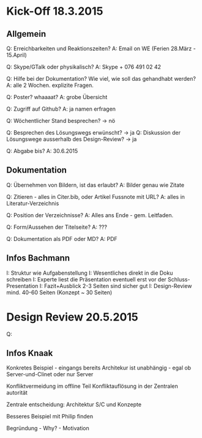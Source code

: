 # Kick-Off 18.3.2015

## Allgemein

Q: Erreichbarkeiten und Reaktionszeiten?
A: Email on WE (Ferien 28.März - 15.April)

Q: Skype/GTalk oder physikalisch?
A: Skype + 076 491 02 42 

Q: Hilfe bei der Dokumentation? Wie viel, wie soll das gehandhabt werden?
A: alle 2 Wochen. explizite Fragen.

Q: Poster? whaaaat?
A: grobe Übersicht

Q: Zugriff auf Github?
A: ja namen erfragen

Q: Wöchentlicher Stand besprechen? -> nö

Q: Besprechen des Lösungswegs erwünscht? -> ja
Q: Diskussion der Lösungswege ausserhalb des Design-Review? -> ja

Q: Abgabe bis?
A: 30.6.2015

## Dokumentation

Q: Übernehmen von Bildern, ist das erlaubt?
A: Bilder genau wie Zitate

Q: Zitieren - alles in Citer.bib, oder Artikel Fussnote mit URL?
A: alles in Literatur-Verzeichnis

Q: Position der Verzeichnisse?
A: Alles ans Ende - gem. Leitfaden.

Q: Form/Aussehen der Titelseite?
A: ???

Q: Dokumentation als PDF oder MD?
A: PDF

## Infos Bachmann

I: Struktur wie Aufgabenstellung
I: Wesentliches direkt in die Doku schreiben
I: Experte liest die Präsentation eventuell erst vor der Schluss-Presentation
I: Fazit+Ausblick 2-3 Seiten sind sicher gut
I: Design-Review mind. 40-60 Seiten (Konzept ~ 30 Seiten)




# Design Review 20.5.2015

Q: 





## Infos Knaak

Konkretes Beispiel - eingangs bereits
Architekur ist unabhängig - egal ob Server-und-Clinet oder nur Server

Konfliktvermeidung im offline Teil
Konfliktauflösung in der Zentralen autorität

Zentrale entscheidung: Architektur S/C und Konzepte

Besseres Beispiel mit Philip finden

Begründung - Why? - Motivation
